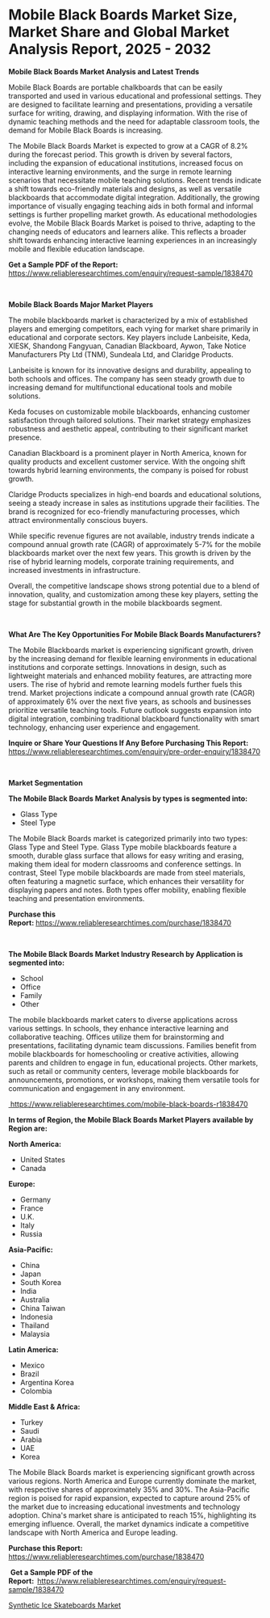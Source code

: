 <p><h1>Mobile Black Boards Market Size, Market Share and Global Market Analysis Report, 2025 - 2032</h1></p><p><strong>Mobile Black Boards Market Analysis and Latest Trends</strong></p>
<p><p>Mobile Black Boards are portable chalkboards that can be easily transported and used in various educational and professional settings. They are designed to facilitate learning and presentations, providing a versatile surface for writing, drawing, and displaying information. With the rise of dynamic teaching methods and the need for adaptable classroom tools, the demand for Mobile Black Boards is increasing.</p><p>The Mobile Black Boards Market is expected to grow at a CAGR of 8.2% during the forecast period. This growth is driven by several factors, including the expansion of educational institutions, increased focus on interactive learning environments, and the surge in remote learning scenarios that necessitate mobile teaching solutions. Recent trends indicate a shift towards eco-friendly materials and designs, as well as versatile blackboards that accommodate digital integration. Additionally, the growing importance of visually engaging teaching aids in both formal and informal settings is further propelling market growth. As educational methodologies evolve, the Mobile Black Boards Market is poised to thrive, adapting to the changing needs of educators and learners alike. This reflects a broader shift towards enhancing interactive learning experiences in an increasingly mobile and flexible education landscape.</p></p>
<p><strong>Get a Sample PDF of the Report:&nbsp;</strong> <a href="https://www.reliableresearchtimes.com/enquiry/request-sample/1838470?utm_campaign=3581&utm_medium=2&utm_source=Github&utm_content=ia&utm_term=05042025&utm_id=mobile-black-boards">https://www.reliableresearchtimes.com/enquiry/request-sample/1838470</a></p>
<p>&nbsp;</p>
<p><strong>Mobile Black Boards Major Market Players</strong></p>
<p><p>The mobile blackboards market is characterized by a mix of established players and emerging competitors, each vying for market share primarily in educational and corporate sectors. Key players include Lanbeisite, Keda, XIESK, Shandong Fangyuan, Canadian Blackboard, Aywon, Take Notice Manufacturers Pty Ltd (TNM), Sundeala Ltd, and Claridge Products.</p><p>Lanbeisite is known for its innovative designs and durability, appealing to both schools and offices. The company has seen steady growth due to increasing demand for multifunctional educational tools and mobile solutions.</p><p>Keda focuses on customizable mobile blackboards, enhancing customer satisfaction through tailored solutions. Their market strategy emphasizes robustness and aesthetic appeal, contributing to their significant market presence. </p><p>Canadian Blackboard is a prominent player in North America, known for quality products and excellent customer service. With the ongoing shift towards hybrid learning environments, the company is poised for robust growth.</p><p>Claridge Products specializes in high-end boards and educational solutions, seeing a steady increase in sales as institutions upgrade their facilities. The brand is recognized for eco-friendly manufacturing processes, which attract environmentally conscious buyers.</p><p>While specific revenue figures are not available, industry trends indicate a compound annual growth rate (CAGR) of approximately 5-7% for the mobile blackboards market over the next few years. This growth is driven by the rise of hybrid learning models, corporate training requirements, and increased investments in infrastructure.</p><p>Overall, the competitive landscape shows strong potential due to a blend of innovation, quality, and customization among these key players, setting the stage for substantial growth in the mobile blackboards segment.</p></p>
<p>&nbsp;</p>
<p><strong>What Are The Key Opportunities For Mobile Black Boards Manufacturers?</strong></p>
<p><p>The Mobile Blackboards market is experiencing significant growth, driven by the increasing demand for flexible learning environments in educational institutions and corporate settings. Innovations in design, such as lightweight materials and enhanced mobility features, are attracting more users. The rise of hybrid and remote learning models further fuels this trend. Market projections indicate a compound annual growth rate (CAGR) of approximately 6% over the next five years, as schools and businesses prioritize versatile teaching tools. Future outlook suggests expansion into digital integration, combining traditional blackboard functionality with smart technology, enhancing user experience and engagement.</p></p>
<p><strong>Inquire or Share Your Questions If Any Before Purchasing This Report:</strong> <a href="https://www.reliableresearchtimes.com/enquiry/pre-order-enquiry/1838470?utm_campaign=3581&utm_medium=2&utm_source=Github&utm_content=ia&utm_term=05042025&utm_id=mobile-black-boards">https://www.reliableresearchtimes.com/enquiry/pre-order-enquiry/1838470</a></p>
<p>&nbsp;</p>
<p><strong>Market Segmentation</strong></p>
<p><strong>The Mobile Black Boards Market Analysis by types is segmented into:</strong></p>
<p><ul><li>Glass Type</li><li>Steel Type</li></ul></p>
<p><p>The Mobile Black Boards market is categorized primarily into two types: Glass Type and Steel Type. Glass Type mobile blackboards feature a smooth, durable glass surface that allows for easy writing and erasing, making them ideal for modern classrooms and conference settings. In contrast, Steel Type mobile blackboards are made from steel materials, often featuring a magnetic surface, which enhances their versatility for displaying papers and notes. Both types offer mobility, enabling flexible teaching and presentation environments.</p></p>
<p><strong>Purchase this Report:&nbsp;</strong><a href="https://www.reliableresearchtimes.com/purchase/1838470?utm_campaign=3581&utm_medium=2&utm_source=Github&utm_content=ia&utm_term=05042025&utm_id=mobile-black-boards">https://www.reliableresearchtimes.com/purchase/1838470</a></p>
<p>&nbsp;</p>
<p><strong>The Mobile Black Boards Market Industry Research by Application is segmented into:</strong></p>
<p><ul><li>School</li><li>Office</li><li>Family</li><li>Other</li></ul></p>
<p><p>The mobile blackboards market caters to diverse applications across various settings. In schools, they enhance interactive learning and collaborative teaching. Offices utilize them for brainstorming and presentations, facilitating dynamic team discussions. Families benefit from mobile blackboards for homeschooling or creative activities, allowing parents and children to engage in fun, educational projects. Other markets, such as retail or community centers, leverage mobile blackboards for announcements, promotions, or workshops, making them versatile tools for communication and engagement in any environment.</p></p>
<p><a href="https://www.reliableresearchtimes.com/mobile-black-boards-r1838470?utm_campaign=3581&utm_medium=2&utm_source=Github&utm_content=ia&utm_term=05042025&utm_id=mobile-black-boards">&nbsp;https://www.reliableresearchtimes.com/mobile-black-boards-r1838470</a></p>
<p><strong>In terms of Region, the Mobile Black Boards Market Players available by Region are:</strong></p>
<p>
    <p> <strong> North America: </strong>
        <ul>
            <li>United States</li>
            <li>Canada</li>
        </ul>
        </p> 
    <p> <strong> Europe: </strong>
        <ul>
            <li>Germany</li>
            <li>France</li>
            <li>U.K.</li>
            <li>Italy</li>
            <li>Russia</li>
        </ul>
        </p> 
    <p> <strong> Asia-Pacific: </strong>
        <ul>
            <li>China</li>
            <li>Japan</li>
            <li>South Korea</li>
            <li>India</li>
            <li>Australia</li>
            <li>China Taiwan</li>
            <li>Indonesia</li>
            <li>Thailand</li>
            <li>Malaysia</li>
        </ul>
        </p> 
    <p> <strong> Latin America: </strong>
        <ul>
            <li>Mexico</li>
            <li>Brazil</li>
            <li>Argentina Korea</li>
            <li>Colombia</li>
        </ul>
        </p> 
    <p> <strong> Middle East & Africa: </strong>
        <ul>
            <li>Turkey</li>
            <li>Saudi</li>
            <li>Arabia</li>
            <li>UAE</li>
            <li>Korea</li>
        </ul>
    </p>
    </p>
<p><p>The Mobile Black Boards market is experiencing significant growth across various regions. North America and Europe currently dominate the market, with respective shares of approximately 35% and 30%. The Asia-Pacific region is poised for rapid expansion, expected to capture around 25% of the market due to increasing educational investments and technology adoption. China's market share is anticipated to reach 15%, highlighting its emerging influence. Overall, the market dynamics indicate a competitive landscape with North America and Europe leading.</p></p>
<p><strong>Purchase this Report: </strong><a href="https://www.reliableresearchtimes.com/purchase/1838470?utm_campaign=3581&utm_medium=2&utm_source=Github&utm_content=ia&utm_term=05042025&utm_id=mobile-black-boards">https://www.reliableresearchtimes.com/purchase/1838470</a></p>
<p>&nbsp;<strong>Get a Sample PDF of the Report:&nbsp;&nbsp;</strong><a href="https://www.reliableresearchtimes.com/enquiry/request-sample/1838470?utm_campaign=3581&utm_medium=2&utm_source=Github&utm_content=ia&utm_term=05042025&utm_id=mobile-black-boards">https://www.reliableresearchtimes.com/enquiry/request-sample/1838470</a></p>
<p><strong></strong></p>
<p><p><a href="https://github.com/adelanwkadua/Market-Research-Report-List-1/blob/main/synthetic-ice-skateboards-market.md?utm_campaign=3581&utm_medium=2&utm_source=Github&utm_content=ia&utm_term=05042025&utm_id=mobile-black-boards">Synthetic Ice Skateboards Market</a></p></p>